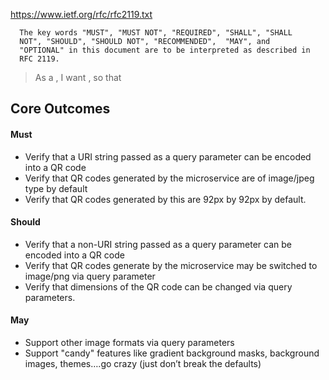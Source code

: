 https://www.ietf.org/rfc/rfc2119.txt

      The key words "MUST", "MUST NOT", "REQUIRED", "SHALL", "SHALL
      NOT", "SHOULD", "SHOULD NOT", "RECOMMENDED",  "MAY", and
      "OPTIONAL" in this document are to be interpreted as described in
      RFC 2119.

> As a <Domain Expert>, I want <function>, so that <value>

## Core Outcomes
#### Must

  - Verify that a URI string passed as a query parameter can be encoded into a QR code
  - Verify that QR codes generated by the microservice are of image/jpeg type by default
  - Verify that QR codes generated by this are 92px by 92px by default.

#### Should
  - Verify that a non-URI string passed as a query parameter can be encoded into a QR code
  - Verify that QR codes generate by the microservice may be switched to image/png via query parameter
  - Verify that dimensions of the QR code can be changed via query parameters.

#### May

  - Support other image formats via query parameters
  - Support "candy" features like gradient background masks, background images, themes….go crazy (just don’t break the defaults)
